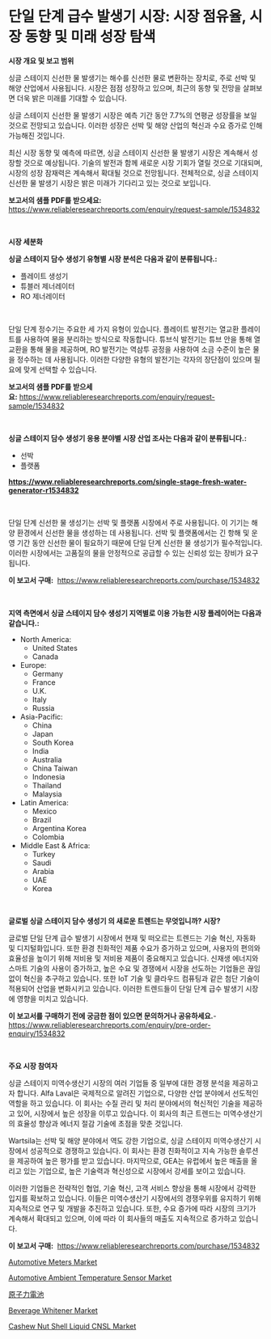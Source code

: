 <p><h1>단일 단계 급수 발생기 시장: 시장 점유율, 시장 동향 및 미래 성장 탐색</h1></p><p><strong>시장 개요 및 보고 범위</strong></p>
<p><p>싱글 스테이지 신선한 물 발생기는 해수를 신선한 물로 변환하는 장치로, 주로 선박 및 해양 산업에서 사용됩니다. 시장은 점점 성장하고 있으며, 최근의 동향 및 전망을 살펴보면 더욱 밝은 미래를 기대할 수 있습니다. </p><p>싱글 스테이지 신선한 물 발생기 시장은 예측 기간 동안 7.7%의 연평균 성장률을 보일 것으로 전망되고 있습니다. 이러한 성장은 선박 및 해양 산업의 혁신과 수요 증가로 인해 가능해진 것입니다. </p><p>최신 시장 동향 및 예측에 따르면, 싱글 스테이지 신선한 물 발생기 시장은 계속해서 성장할 것으로 예상됩니다. 기술의 발전과 함께 새로운 시장 기회가 열릴 것으로 기대되며, 시장의 성장 잠재력은 계속해서 확대될 것으로 전망됩니다. 전체적으로, 싱글 스테이지 신선한 물 발생기 시장은 밝은 미래가 기다리고 있는 것으로 보입니다.</p></p>
<p><strong>보고서의 샘플 PDF를 받으세요:</strong> <a href="https://www.reliableresearchreports.com/enquiry/request-sample/1534832">https://www.reliableresearchreports.com/enquiry/request-sample/1534832</a></p>
<p>&nbsp;</p>
<p><strong>시장 세분화</strong></p>
<p><strong>싱글 스테이지 담수 생성기 유형별 시장 분석은 다음과 같이 분류됩니다.:</strong></p>
<p><ul><li>플레이트 생성기</li><li>튜블러 제너레이터</li><li>RO 제너레이터</li></ul></p>
<p>&nbsp;</p>
<p><p>단일 단계 정수기는 주요한 세 가지 유형이 있습니다. 플레이트 발전기는 열교환 플레이트를 사용하여 물을 분리하는 방식으로 작동합니다. 튜브식 발전기는 튜브 안을 통해 열 교환을 통해 물을 제공하며, RO 발전기는 역삼투 공정을 사용하여 소금 수준이 높은 물을 정수하는 데 사용됩니다. 이러한 다양한 유형의 발전기는 각자의 장단점이 있으며 필요에 맞게 선택할 수 있습니다.</p></p>
<p><strong>보고서의 샘플 PDF를 받으세요:</strong>&nbsp;<a href="https://www.reliableresearchreports.com/enquiry/request-sample/1534832">https://www.reliableresearchreports.com/enquiry/request-sample/1534832</a></p>
<p>&nbsp;</p>
<p><strong> 싱글 스테이지 담수 생성기 응용 분야별 시장 산업 조사는 다음과 같이 분류됩니다.:</strong></p>
<p><ul><li>선박</li><li>플랫폼</li></ul></p>
<p><strong><a href="https://www.reliableresearchreports.com/single-stage-fresh-water-generator-r1534832">https://www.reliableresearchreports.com/single-stage-fresh-water-generator-r1534832</a></strong></p>
<p>&nbsp;</p>
<p><p>단일 단계 신선한 물 생성기는 선박 및 플랫폼 시장에서 주로 사용됩니다. 이 기기는 해양 환경에서 신선한 물을 생성하는 데 사용됩니다. 선박 및 플랫폼에서는 긴 항해 및 운영 기간 동안 신선한 물이 필요하기 때문에 단일 단계 신선한 물 생성기가 필수적입니다. 이러한 시장에서는 고품질의 물을 안정적으로 공급할 수 있는 신뢰성 있는 장비가 요구됩니다.</p></p>
<p><strong>이 보고서 구매:</strong>&nbsp; <a href="https://www.reliableresearchreports.com/purchase/1534832">https://www.reliableresearchreports.com/purchase/1534832</a></p>
<p>&nbsp;</p>
<p><strong>지역 측면에서 싱글 스테이지 담수 생성기 지역별로 이용 가능한 시장 플레이어는 다음과 같습니다.:</strong></p>
<p><ul>
    <li>
        North America:
        <ul>
            <li>United States</li>
            <li>Canada</li>
        </ul>
    </li>
    <li>
        Europe:
        <ul>
            <li>Germany</li>
            <li>France</li>
            <li>U.K.</li>
            <li>Italy</li>
            <li>Russia</li>
        </ul>
    </li>
    <li>
        Asia-Pacific:
        <ul>
            <li>China</li>
            <li>Japan</li>
            <li>South Korea</li>
            <li>India</li>
            <li>Australia</li>
            <li>China Taiwan</li>
            <li>Indonesia</li>
            <li>Thailand</li>
            <li>Malaysia</li>
        </ul>
    </li>
    <li>
        Latin America:
        <ul>
            <li>Mexico</li>
            <li>Brazil</li>
            <li>Argentina Korea</li>
            <li>Colombia</li>
        </ul>
    </li>
    <li>
        Middle East & Africa:
        <ul>
            <li>Turkey</li>
            <li>Saudi</li>
            <li>Arabia</li>
            <li>UAE</li>
            <li>Korea</li>
        </ul>
    </li>
    </ul></p>
<p>&nbsp;</p>
<p><strong>글로벌 싱글 스테이지 담수 생성기 의 새로운 트렌드는 무엇입니까? 시장?</strong></p>
<p><p>글로벌 단일 단계 급수 발생기 시장에서 현재 및 떠오르는 트렌드는 기술 혁신, 자동화 및 디지털화입니다. 또한 환경 친화적인 제품 수요가 증가하고 있으며, 사용자의 편의와 효율성을 높이기 위해 저비용 및 저비용 제품이 중요해지고 있습니다. 신재생 에너지와 스마트 기술의 사용이 증가하고, 높은 수요 및 경쟁에서 시장을 선도하는 기업들은 끊임없이 혁신을 추구하고 있습니다. 또한 IoT 기술 및 클라우드 컴퓨팅과 같은 첨단 기술이 적용되어 산업을 변화시키고 있습니다. 이러한 트렌드들이 단일 단계 급수 발생기 시장에 영향을 미치고 있습니다.</p></p>
<p><strong>이 보고서를 구매하기 전에 궁금한 점이 있으면 문의하거나 공유하세요.</strong>- <a href="https://www.reliableresearchreports.com/enquiry/pre-order-enquiry/1534832">https://www.reliableresearchreports.com/enquiry/pre-order-enquiry/1534832</a></p>
<p>&nbsp;</p>
<p><strong>주요 시장 참여자</strong></p>
<p><p>싱글 스테이지 미역수생산기 시장의 여러 기업들 중 일부에 대한 경쟁 분석을 제공하고자 합니다. Alfa Laval은 국제적으로 알려진 기업으로, 다양한 산업 분야에서 선도적인 역할을 하고 있습니다. 이 회사는 수질 관리 및 처리 분야에서의 혁신적인 기술을 제공하고 있어, 시장에서 높은 성장을 이루고 있습니다. 이 회사의 최근 트렌드는 미역수생산기의 효율성 향상과 에너지 절감 기술에 초점을 맞춘 것입니다. </p><p>Wartsila는 선박 및 해양 분야에서 역도 강한 기업으로, 싱글 스테이지 미역수생산기 시장에서 성공적으로 경쟁하고 있습니다. 이 회사는 환경 친화적이고 지속 가능한 솔루션을 제공하여 높은 평가를 받고 있습니다. 마지막으로, GEA는 유럽에서 높은 매출을 올리고 있는 기업으로, 높은 기술력과 혁신성으로 시장에서 강세를 보이고 있습니다. </p><p>이러한 기업들은 전략적인 협업, 기술 혁신, 고객 서비스 향상을 통해 시장에서 강력한 입지를 확보하고 있습니다. 이들은 미역수생산기 시장에서의 경쟁우위를 유지하기 위해 지속적으로 연구 및 개발을 추진하고 있습니다. 또한, 수요 증가에 따라 시장의 크기가 계속해서 확대되고 있으며, 이에 따라 이 회사들의 매출도 지속적으로 증가하고 있습니다.</p></p>
<p><strong>이 보고서 구매:</strong>&nbsp;&nbsp;<a href="https://www.reliableresearchreports.com/purchase/1534832">https://www.reliableresearchreports.com/purchase/1534832</a></p>
<p><p><a href="https://www.linkedin.com/pulse/automotive-meters-market-dynamics-2024-2031-also-its-trends-canue?trackingId=a0GpiRYRiBhPpr2lOKVGYg%3D%3D">Automotive Meters Market</a></p><p><a href="https://www.linkedin.com/pulse/automotive-ambient-temperature-sensor-market-challenges-opportunities-zazce?trackingId=iJ0wtrYtSXgEau1pcaoDnA%3D%3D">Automotive Ambient Temperature Sensor Market</a></p><p><a href="https://github.com/schmahlson/Market-Research-Report-List-1/blob/main/469882220004.md">原子力電池</a></p><p><a href="https://github.com/pgtimber/Market-Research-Report-List-2/blob/main/beverage-whitener-market.md">Beverage Whitener Market</a></p><p><a href="https://github.com/lataunyatinikmelvin59ilbd0dv/Market-Research-Report-List-1/blob/main/cashew-nut-shell-liquid-cnsl-market.md">Cashew Nut Shell Liquid CNSL Market</a></p></p>